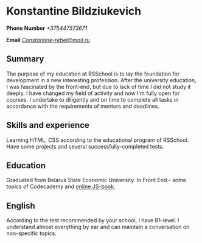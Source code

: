# Konstantine Bildziukevich
**Phone Number**  *+375447573671* 

**Email** *Constantine-rebel@mail.ru*
## Summary 
The purpose of my education at RSSchool is to lay the foundation for development in a new interesting profession. After the university education, I was fascinated by the front-end, but due to lack of time I did not study it deeply. I have changed my field of activity and now I'm fully open for courses. I undertake to diligently and on time to complete all tasks in accordance with the requirements of mentors and deadlines.
## Skills and experience
 Learning HTML, CSS according to the educational program of RSSchool. Have some projects and several successfully-completed tests.
## Education
 Graduated from Belarus State Economic University. In Front End - some topics of Codecademy and [online JS-book][1].
## English
 According to the test recommended by your school, I have B1-level. I understand almost everything by ear and can maintain a conversation on non-specific topics.

 [1]: https://learn.javascript.ru/